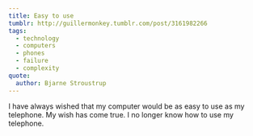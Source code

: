 ```yaml
---
title: Easy to use
tumblr: http://guillermonkey.tumblr.com/post/3161982266
tags:
  - technology
  - computers
  - phones
  - failure
  - complexity
quote:
  author: Bjarne Stroustrup
---
```


I have always wished that my computer would be as easy to use as my telephone. My wish has come true. I no longer know how to use my telephone.
